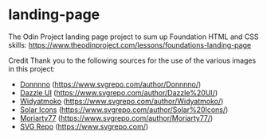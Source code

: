 # landing-page
The Odin Project landing page project to sum up Foundation HTML and CSS skills: https://www.theodinproject.com/lessons/foundations-landing-page

Credit
Thank you to the following sources for the use of the various images in this project:
- <a href="https://www.svgrepo.com/author/Donnnno/">Donnnno</a> (https://www.svgrepo.com/author/Donnnno/)
- <a href="https://www.svgrepo.com/author/Dazzle%20UI/">Dazzle UI</a> (https://www.svgrepo.com/author/Dazzle%20UI/)
- <a href="https://www.svgrepo.com/author/Widyatmoko/">Widyatmoko</a> (https://www.svgrepo.com/author/Widyatmoko/)
- <a href="https://www.svgrepo.com/author/Solar%20Icons/">Solar Icons</a> (https://www.svgrepo.com/author/Solar%20Icons/)
- <a href="https://www.svgrepo.com/author/Moriarty77/">Moriarty77</a> (https://www.svgrepo.com/author/Moriarty77/)
- <a href="https://www.svgrepo.com/">SVG Repo</a> (https://www.svgrepo.com/)